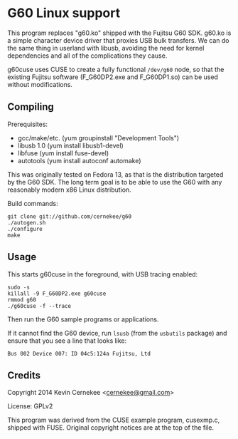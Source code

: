 G60 Linux support
=================

This program replaces "g60.ko" shipped with the Fujitsu G60 SDK.  g60.ko
is a simple character device driver that proxies USB bulk transfers.  We
can do the same thing in userland with libusb, avoiding the need for
kernel dependencies and all of the complications they cause.

g60cuse uses CUSE to create a fully functional <code>/dev/g60</code> node,
so that the existing Fujitsu software (F\_G60DP2.exe and F\_G60DP1.so) can
be used without modifications.

Compiling
---------

Prerequisites:

 * gcc/make/etc. (yum groupinstall "Development Tools")
 * libusb 1.0 (yum install libusb1-devel)
 * libfuse (yum install fuse-devel)
 * autotools (yum install autoconf automake)

This was originally tested on Fedora 13, as that is the distribution targeted
by the G60 SDK.  The long term goal is to be able to use the G60 with any
reasonably modern x86 Linux distribution.

Build commands:

    git clone git://github.com/cernekee/g60
    ./autogen.sh
    ./configure
    make

Usage
-----

This starts g60cuse in the foreground, with USB tracing enabled:

    sudo -s
    killall -9 F_G60DP2.exe g60cuse
    rmmod g60
    ./g60cuse -f --trace

Then run the G60 sample programs or applications.

If it cannot find the G60 device, run <code>lsusb</code> (from the
<code>usbutils</code> package) and ensure that you see a line that looks
like:

    Bus 002 Device 007: ID 04c5:124a Fujitsu, Ltd

Credits
-------

Copyright 2014 Kevin Cernekee &lt;cernekee@gmail.com&gt;

License: GPLv2

This program was derived from the CUSE example program, cusexmp.c, shipped
with FUSE.  Original copyright notices are at the top of the file.

